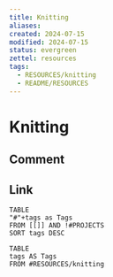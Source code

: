```yaml
---
title: Knitting
aliases: 
created: 2024-07-15
modified: 2024-07-15
status: evergreen
zettel: resources
tags:
  - RESOURCES/knitting
  - README/RESOURCES
---
```

# Knitting

## Comment

## Link
```dataview
TABLE 
"#"+tags as Tags
FROM [[]] AND !#PROJECTS
SORT tags DESC
```

```dataview
TABLE
tags AS Tags
FROM #RESOURCES/knitting 
```

